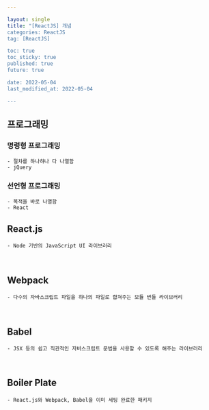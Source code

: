 ```yaml
---

layout: single
title: "[ReactJS] 개념
categories: ReactJS
tag: [ReactJS]

toc: true
toc_sticky: true
published: true
future: true

date: 2022-05-04
last_modified_at: 2022-05-04

---
```

## 프로그래밍
### 명령형 프로그래밍
    - 절차를 하나하나 다 나열함
    - jQuery
### 선언형 프로그래밍
    - 목적을 바로 나열함
    - React

## React.js
    - Node 기반의 JavaScript UI 라이브러리
    
<br />
    
## Webpack
    - 다수의 자바스크립트 파일을 하나의 파일로 합쳐주는 모듈 번들 라이브러리

<br />

## Babel
    - JSX 등의 쉽고 직관적인 자바스크립트 문법을 사용할 수 있도록 해주는 라이브러리

<br />

## Boiler Plate
    - React.js와 Webpack, Babel을 이미 세팅 완료한 패키지

